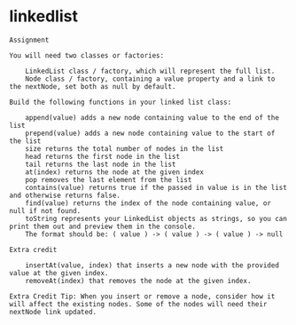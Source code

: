 # linkedlist

    Assignment

    You will need two classes or factories:

        LinkedList class / factory, which will represent the full list.
        Node class / factory, containing a value property and a link to the nextNode, set both as null by default.

    Build the following functions in your linked list class:

        append(value) adds a new node containing value to the end of the list
        prepend(value) adds a new node containing value to the start of the list
        size returns the total number of nodes in the list
        head returns the first node in the list
        tail returns the last node in the list
        at(index) returns the node at the given index
        pop removes the last element from the list
        contains(value) returns true if the passed in value is in the list and otherwise returns false.
        find(value) returns the index of the node containing value, or null if not found.
        toString represents your LinkedList objects as strings, so you can print them out and preview them in the console. 
        The format should be: ( value ) -> ( value ) -> ( value ) -> null

    Extra credit

        insertAt(value, index) that inserts a new node with the provided value at the given index.
        removeAt(index) that removes the node at the given index.

    Extra Credit Tip: When you insert or remove a node, consider how it will affect the existing nodes. Some of the nodes will need their nextNode link updated.

